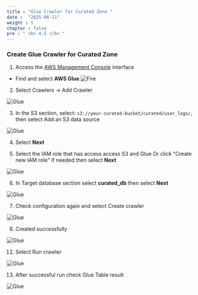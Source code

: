 ```yaml
---
title : "Glue Crawler for Curated Zone "
date :  "2025-06-11"
weight : 5
chapter : false
pre : " <b> 4.5 </b> "
---
```


### Create Glue Crawler for Curated Zone

1. Access the [AWS Management Console](https://console.aws.amazon.com) interface

- Find and select **AWS Glue**
![Fire](/Data-Lake-Workshop/images/3.firehose/0022-fire.png)

2. Select Crawlers → Add Crawler

![Glue](/Data-Lake-Workshop/images/5.glue/0028-glue.png)

3. In the S3 section, select: ```s3://your-curated-bucket/curated/user_logs/```, then select Add an S3 data source

![Glue](/Data-Lake-Workshop/images/5.glue/0029-glue.png)

4. Select **Next**

5. Select the IAM role that has access access S3 and Glue Or click "Create new IAM role" if needed then select **Next**

![Glue](/Data-Lake-Workshop/images/5.glue/0030-glue.png)

6. In Target database section select **curated_db** then select **Next**

![Glue](/Data-Lake-Workshop/images/5.glue/0031-glue.png)

7. Check configuration again and select Create crawler

![Glue](/Data-Lake-Workshop/images/5.glue/0032-glue.png)

8. Created successfully

![Glue](/Data-Lake-Workshop/images/5.glue/0033-glue.png)

12. Select Run crawler

![Glue](/Data-Lake-Workshop/images/5.glue/0034-glue.png)

13. After successful run check Glue Table result

![Glue](/Data-Lake-Workshop/images/5.glue/0035-glue.png)